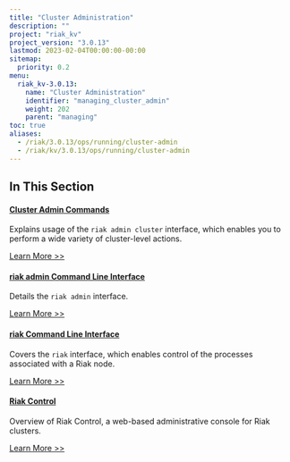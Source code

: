 ```yaml
---
title: "Cluster Administration"
description: ""
project: "riak_kv"
project_version: "3.0.13"
lastmod: 2023-02-04T00:00:00-00:00
sitemap:
  priority: 0.2
menu:
  riak_kv-3.0.13:
    name: "Cluster Administration"
    identifier: "managing_cluster_admin"
    weight: 202
    parent: "managing"
toc: true
aliases:
  - /riak/3.0.13/ops/running/cluster-admin
  - /riak/kv/3.0.13/ops/running/cluster-admin
---
```


[use admin commands]: ./commands/
[use admin riak cli]: ./riak-cli/
[use admin riak admin]: ./riak-admin/
[use admin riak control]: ./riak-control/

## In This Section

#### [Cluster Admin Commands][use admin commands]

Explains usage of the `riak admin cluster` interface, which enables you to perform a wide variety of cluster-level actions.

[Learn More >>][use admin commands]

#### [riak admin Command Line Interface][use admin riak cli]

Details the `riak admin` interface.

[Learn More >>][use admin riak admin]

#### [riak Command Line Interface][use admin riak admin]

Covers the `riak` interface, which enables control of the processes associated with a Riak node.

[Learn More >>][use admin riak cli]

#### [Riak Control][use admin riak control]

Overview of Riak Control, a web-based administrative console for Riak clusters.

[Learn More >>][use admin riak control]

